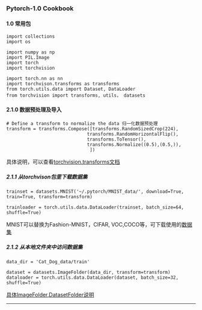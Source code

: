 ### **Pytorch-1.0 Cookbook**
#### 1.0 常用包
```
import collections
import os

import numpy as np
import PIL.Image
import torch
import torchvision

import torch.nn as nn
import torchvison.transforms as transforms
from torch.utils.data import Dataset, DataLoader
from torchvision import transforms, utils， datasets
```

#### 2.1.0 数据预处理及导入

```
# Define a transform to normalize the data 归一化数据预处理
transform = transforms.Compose([transforms.RandomSizedCrop(224),
                              transforms.RandomHorizontalFlip(),
                              transforms.ToTensor(),
                              transforms.Normalize((0.5),(0.5,)),
                               ])

```
具体说明，可以查看[torchvision.transforms文档](https://pytorch.org/docs/stable/torchvision/transforms.html)

##### 2.1.1 从torchvison包里下载数据集

```
trainset = datasets.MNIST('~/.pytorch/MNIST_data/', download=True, train=True, transform=transform)

trainloader = torch.utils.data.DataLoader(trainset, batch_size=64, shuffle=True)
```
MNIST可以替换为Fashion-MNIST，CIFAR, VOC,COCO等，可下载使用的[数据集](https://pytorch.org/docs/stable/torchvision/datasets.html)

##### 2.1.2 从本地文件夹中访问数据集

```
data_dir = 'Cat_Dog_data/train'

dataset = datasets.ImageFolder(data_dir, transform=transform)
dataloader = torch.utils.data.DataLoader(dataset, batch_size=32, shuffle=True)

```
[具体ImageFolder,DatasetFolder说明](https://pytorch.org/docs/stable/torchvision/datasets.html#imagefolder)

***

